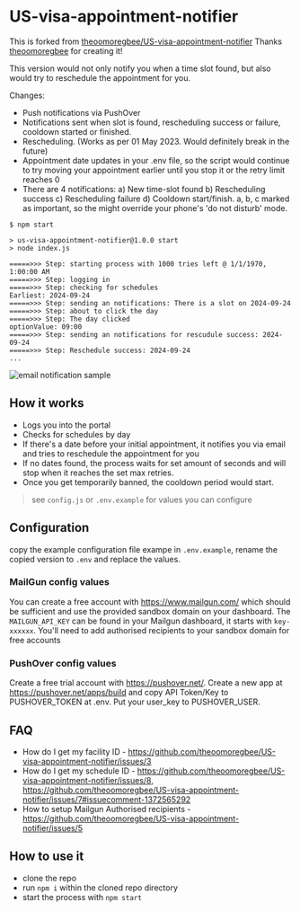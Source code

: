 # US-visa-appointment-notifier


This is forked from [theoomoregbee/US-visa-appointment-notifier](https://github.com/theoomoregbee/US-visa-appointment-notifier) Thanks [theoomoregbee](https://github.com/theoomoregbee) for creating it!

This version would not only notify you when a time slot found, but also would try to reschedule the appointment for you.

Changes:

- Push notifications via PushOver
- Notifications sent when slot is found, rescheduling success or failure, cooldown started or finished.
- Rescheduling. (Works as per 01 May 2023. Would definitely break in the future)
- Appointment date updates in your .env file, so the script would continue to try moving your appointment earlier until you stop it or the retry limit reaches 0
- There are 4 notifications: a) New time-slot found b) Rescheduling success c) Rescheduling failure d) Cooldown start/finish. a, b, c marked as important, so the might override your phone's 'do not disturb' mode.

```
$ npm start

> us-visa-appointment-notifier@1.0.0 start
> node index.js

=====>>> Step: starting process with 1000 tries left @ 1/1/1970, 1:00:00 AM
=====>>> Step: logging in
=====>>> Step: checking for schedules
Earliest: 2024-09-24
=====>>> Step: sending an notifications: There is a slot on 2024-09-24
=====>>> Step: about to click the day
=====>>> Step: The day clicked
optionValue: 09:00
=====>>> Step: sending an notifications for rescudule success: 2024-09-24
=====>>> Step: Reschedule success: 2024-09-24 
...
```

![email notification sample](./email-screen-shot.png)


## How it works

* Logs you into the portal
* Checks for schedules by day 
* If there's a date before your initial appointment, it notifies you via email and tries to reschedule the appointment for you
* If no dates found, the process waits for set amount of seconds and will stop when it reaches the set max retries.
* Once you get temporarily banned, the cooldown period would start.
> see `config.js` or `.env.example` for values you can configure

## Configuration

copy the example configuration file exampe in `.env.example`, rename the copied version to `.env` and replace the values.

### MailGun config values 

You can create a free account with https://www.mailgun.com/ which should be sufficient and use the provided sandbox domain on your dashboard. The `MAILGUN_API_KEY` can be found in your Mailgun dashboard, it starts with `key-xxxxxx`. You'll need to add authorised recipients to your sandbox domain for free accounts

### PushOver config values 

Create a free trial account with https://pushover.net/. Create a new app at https://pushover.net/apps/build and copy API Token/Key to PUSHOVER_TOKEN at .env. Put your user_key to PUSHOVER_USER.



## FAQ

* How do I get my facility ID - https://github.com/theoomoregbee/US-visa-appointment-notifier/issues/3
* How do I get my schedule ID - https://github.com/theoomoregbee/US-visa-appointment-notifier/issues/8, https://github.com/theoomoregbee/US-visa-appointment-notifier/issues/7#issuecomment-1372565292
* How to setup Mailgun Authorised recipients - https://github.com/theoomoregbee/US-visa-appointment-notifier/issues/5

## How to use it

* clone the repo 
* run `npm i` within the cloned repo directory
* start the process with `npm start`


